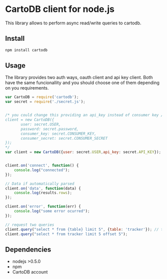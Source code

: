 CartoDB client for node.js
=================================

This library allows to perform async read/write queries to cartodb.

Install
------

```bash
npm install cartodb
```


Usage
-----

The library provides two auth ways, oauth client and api key client. Both  have the same funcionallity and you should choose one of them depending on you requirements. 

```javascript
var CartoDB = require('cartodb');
var secret = require('./secret.js');


/* you could change this providing an api_key instead of consumer key / secret if you want to use oath
client = new CartoDB({
       user: secret.USER,
       password: secret.password,
       consumer_key: secret.CONSUMER_KEY, 
       consumer_secret: secret.CONSUMER_SECRET
});
*/
var client = new CartoDB({user: secret.USER,api_key: secret.API_KEY});


client.on('connect', function() {
    console.log("connected");
});

// Data if automatically parsed
client.on('data', function(data) {
    console.log(results.rows);
});

client.on('error', function(err) {
    console.log("some error ocurred");
});

// request two queries
client.query("select * from {table} limit 5", {table: 'tracker'}); // template can be used
client.query("select * from tracker limit 5 offset 5");

```



Dependencies
------------
* nodejs >0.5.0
* npm
* CartoDB account

